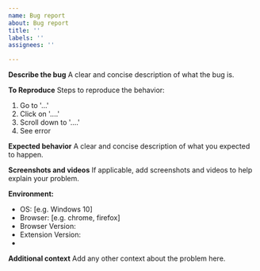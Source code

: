 ```yaml
---
name: Bug report
about: Bug report
title: ''
labels: ''
assignees: ''

---
```


**Describe the bug**
A clear and concise description of what the bug is.

**To Reproduce**
Steps to reproduce the behavior:
1. Go to '...'
2. Click on '....'
3. Scroll down to '....'
4. See error

**Expected behavior**
A clear and concise description of what you expected to happen.

**Screenshots and videos**
If applicable, add screenshots and videos to help explain your problem.

**Environment:**
 - OS: [e.g. Windows 10]
 - Browser: [e.g. chrome, firefox]
 - Browser Version:
 - Extension Version: 
 - <any other variables you may see fit>

**Additional context**
Add any other context about the problem here.

